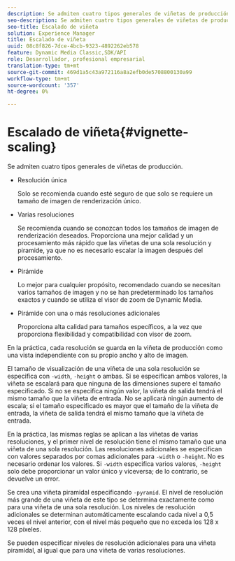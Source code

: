 ```yaml
---
description: Se admiten cuatro tipos generales de viñetas de producción.
seo-description: Se admiten cuatro tipos generales de viñetas de producción.
seo-title: Escalado de viñeta
solution: Experience Manager
title: Escalado de viñeta
uuid: 08c8f826-7dce-4bcb-9323-4892262eb578
feature: Dynamic Media Classic,SDK/API
role: Desarrollador, profesional empresarial
translation-type: tm+mt
source-git-commit: 469d1a5c43a972116a8a2efb0de5708800130a99
workflow-type: tm+mt
source-wordcount: '357'
ht-degree: 0%

---
```



# Escalado de viñeta{#vignette-scaling}

Se admiten cuatro tipos generales de viñetas de producción.

* Resolución única

   Solo se recomienda cuando esté seguro de que solo se requiere un tamaño de imagen de renderización único.
* Varias resoluciones

   Se recomienda cuando se conozcan todos los tamaños de imagen de renderización deseados. Proporciona una mejor calidad y un procesamiento más rápido que las viñetas de una sola resolución y piramide, ya que no es necesario escalar la imagen después del procesamiento.
* Pirámide

   Lo mejor para cualquier propósito, recomendado cuando se necesitan varios tamaños de imagen y no se han predeterminado los tamaños exactos y cuando se utiliza el visor de zoom de Dynamic Media.
* Pirámide con una o más resoluciones adicionales

   Proporciona alta calidad para tamaños específicos, a la vez que proporciona flexibilidad y compatibilidad con visor de zoom.

En la práctica, cada resolución se guarda en la viñeta de producción como una vista independiente con su propio ancho y alto de imagen.

El tamaño de visualización de una viñeta de una sola resolución se especifica con `-width`, `-height` o ambas. Si se especifican ambos valores, la viñeta se escalará para que ninguna de las dimensiones supere el tamaño especificado. Si no se especifica ningún valor, la viñeta de salida tendrá el mismo tamaño que la viñeta de entrada. No se aplicará ningún aumento de escala; si el tamaño especificado es mayor que el tamaño de la viñeta de entrada, la viñeta de salida tendrá el mismo tamaño que la viñeta de entrada.

En la práctica, las mismas reglas se aplican a las viñetas de varias resoluciones, y el primer nivel de resolución tiene el mismo tamaño que una viñeta de una sola resolución. Las resoluciones adicionales se especifican con valores separados por comas adicionales para `-width` o `-height`. No es necesario ordenar los valores. Si `-width` especifica varios valores, `-height` solo debe proporcionar un valor único y viceversa; de lo contrario, se devuelve un error.

Se crea una viñeta piramidal especificando `-pyramid`. El nivel de resolución más grande de una viñeta de este tipo se determina exactamente como para una viñeta de una sola resolución. Los niveles de resolución adicionales se determinan automáticamente escalando cada nivel a 0,5 veces el nivel anterior, con el nivel más pequeño que no exceda los 128 x 128 píxeles.

Se pueden especificar niveles de resolución adicionales para una viñeta piramidal, al igual que para una viñeta de varias resoluciones.
